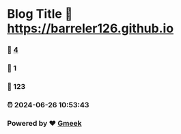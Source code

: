 # Blog Title :link: https://barreler126.github.io 
### :page_facing_up: [4](https://barreler126.github.io/tag.html) 
### :speech_balloon: 1 
### :hibiscus: 123 
### :alarm_clock: 2024-06-26 10:53:43 
### Powered by :heart: [Gmeek](https://github.com/Meekdai/Gmeek)
